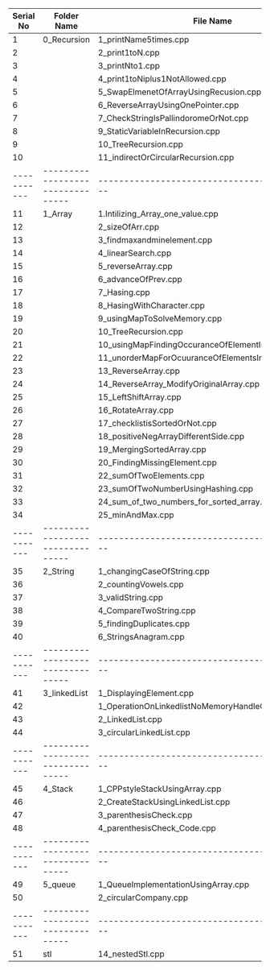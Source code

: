 | Serial No | Folder Name                    | File Name                                    |
|-----------|--------------------------------|----------------------------------------------|
| 1         | 0_Recursion                    | 1_printName5times.cpp                         |
| 2         |                                | 2_print1toN.cpp                               |
| 3         |                                | 3_printNto1.cpp                               |
| 4         |                                | 4_print1toNiplus1NotAllowed.cpp               |
| 5         |                                | 5_SwapElmenetOfArrayUsingRecusion.cpp         |
| 6         |                                | 6_ReverseArrayUsingOnePointer.cpp             |
| 7         |                                | 7_CheckStringIsPallindoromeOrNot.cpp          |
| 8         |                                | 9_StaticVariableInRecursion.cpp               |
| 9         |                                | 10_TreeRecursion.cpp                          |
| 10        |                                | 11_indirectOrCircularRecursion.cpp            |
|-----------|--------------------------------|----------------------------------------------|
| 11        | 1_Array                        | 1.Intilizing_Array_one_value.cpp              |
| 12        |                                | 2_sizeOfArr.cpp                               |
| 13        |                                | 3_findmaxandminelement.cpp                    |
| 14        |                                | 4_linearSearch.cpp                            |
| 15        |                                | 5_reverseArray.cpp                            |
| 16        |                                | 6_advanceOfPrev.cpp                           |
| 17        |                                | 7_Hasing.cpp                                  |
| 18        |                                | 8_HasingWithCharacter.cpp                     |
| 19        |                                | 9_usingMapToSolveMemory.cpp                   |
| 20        |                                | 10_TreeRecursion.cpp                          |
| 21        |                                | 10_usingMapFindingOccuranceOfElementInString.cpp |
| 22        |                                | 11_unorderMapForOcuuranceOfElementsInString.cpp |
| 23        |                                | 13_ReverseArray.cpp                           |
| 24        |                                | 14_ReverseArray_ModifyOriginalArray.cpp       |
| 25        |                                | 15_LeftShiftArray.cpp                         |
| 26        |                                | 16_RotateArray.cpp                            |
| 27        |                                | 17_checklistisSortedOrNot.cpp                 |
| 28        |                                | 18_positiveNegArrayDifferentSide.cpp          |
| 29        |                                | 19_MergingSortedArray.cpp                     |
| 30        |                                | 20_FindingMissingElement.cpp                  |
| 31        |                                | 22_sumOfTwoElements.cpp                       |
| 32        |                                | 23_sumOfTwoNumberUsingHashing.cpp             |
| 33        |                                | 24_sum_of_two_numbers_for_sorted_array.cpp    |
| 34        |                                | 25_minAndMax.cpp                              |
|-----------|--------------------------------|----------------------------------------------|
| 35        | 2_String                       | 1_changingCaseOfString.cpp                    |
| 36        |                                | 2_countingVowels.cpp                          |
| 37        |                                | 3_validString.cpp                             |
| 38        |                                | 4_CompareTwoString.cpp                        |
| 39        |                                | 5_findingDuplicates.cpp                       |
| 40        |                                | 6_StringsAnagram.cpp                          |
|-----------|--------------------------------|----------------------------------------------|
| 41        | 3_linkedList                   | 1_DisplayingElement.cpp                       |
| 42        |                                | 1_OperationOnLinkedlistNoMemoryHandleCodeElement.cpp |
| 43        |                                | 2_LinkedList.cpp                              |
| 44        |                                | 3_circularLinkedList.cpp                      |
|-----------|--------------------------------|----------------------------------------------|
| 45        | 4_Stack                        | 1_CPPstyleStackUsingArray.cpp                 |
| 46        |                                | 2_CreateStackUsingLinkedList.cpp              |
| 47        |                                | 3_parenthesisCheck.cpp                        |
| 48        |                                | 4_parenthesisCheck_Code.cpp                   |
|-----------|--------------------------------|----------------------------------------------|
| 49        | 5_queue                        | 1_QueueImplementationUsingArray.cpp           |
| 50        |                                | 2_circularCompany.cpp                         |
|-----------|--------------------------------|----------------------------------------------|
| 51        | stl                            | 14_nestedStl.cpp                              |